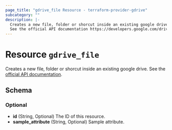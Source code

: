 ```yaml
---
page_title: "gdrive_file Resource - terraform-provider-gdrive"
subcategory: ""
description: |-
  Creates a new file, folder or shorcut inside an existing google drive.
  See the official API documentation https://developers.google.com/drive/api/v3/reference.
---
```


# Resource `gdrive_file`

Creates a new file, folder or shorcut inside an existing google drive.
See the [official API documentation](https://developers.google.com/drive/api/v3/reference).



## Schema

### Optional

- **id** (String, Optional) The ID of this resource.
- **sample_attribute** (String, Optional) Sample attribute.


